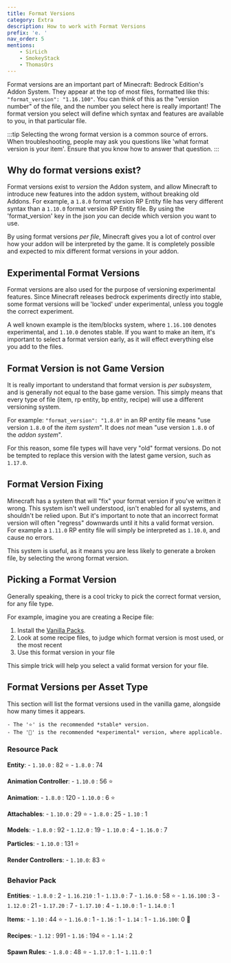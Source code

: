 ```yaml
---
title: Format Versions
category: Extra
description: How to work with Format Versions
prefix: 'e. '
nav_order: 5
mentions:
    - SirLich
    - SmokeyStack
    - ThomasOrs
---
```


Format versions are an important part of Minecraft: Bedrock Edition's Addon System. They appear at the top of most files, formatted like this: `"format_version": "1.16.100"`. You can think of this as the "version number" of the file, and the number you select here is really important! The format version you select will define which syntax and features are available to you, in that particular file.

:::tip
Selecting the wrong format version is a common source of errors. When troubleshooting, people may ask you questions like 'what format version is your item'. Ensure that you know how to answer that question.
:::

## Why do format versions exist?

Format versions exist to *version* the Addon system, and allow Minecraft to introduce new features into the addon system, without breaking old Addons. For example, a `1.8.0` format version RP Entity file has very different syntax than a `1.10.0` format version RP Entity file. By using the 'format_version' key in the json *you* can decide which version you want to use.

By using format versions *per file*, Minecraft gives you a lot of control over how your addon will be interpreted by the game. It is completely possible and expected to mix different format versions in your addon.

## Experimental Format Versions

Format versions are also used for the purpose of versioning experimental features. Since Minecraft releases bedrock experiments directly into stable, some format versions will be 'locked' under experimental, unless you toggle the correct experiment.

A well known example is the item/blocks system, where `1.16.100` denotes experimental, and `1.10.0` denotes stable. If you want to make an item, it's important to select a format version early, as it will effect everything else you add to the files.

## Format Version is not Game Version

It is really important to understand that format version is *per subsystem*, and is generally not equal to the base game version. This simply means that every type of file (item, rp entity, bp entity, recipe) will use a different versioning system.

For example: `"format_version": "1.8.0"` in an RP entity file means "use version `1.8.0` of the *item system*". It does *not* mean "use version `1.8.0` of the *addon system*".

For this reason, some file types will have very "old" format versions. Do not be tempted to replace this version with the latest game version, such as `1.17.0`.

## Format Version Fixing

Minecraft has a system that will "fix" your format version if you've written it wrong. This system isn't well understood, isn't enabled for all systems, and shouldn't be relied upon. But it's important to note that an incorrect format version will often "regress" downwards until it hits a valid format version. For example a `1.11.0` RP entity file will simply be interpreted as `1.10.0`, and cause no errors.

This system is useful, as it means you are less likely to generate a broken file, by selecting the wrong format version.

## Picking a Format Version

Generally speaking, there is a cool tricky to pick the correct format version, for any file type.

For example, imagine you are creating a Recipe file:

 1) Install the [Vanilla Packs](/guide/download-packs).
 2) Look at some recipe files, to judge which format version is most used, or the most recent
 3) Use this format version in your file

This simple trick will help you select a valid format version for your file.

## Format Versions per Asset Type

This section will list the format versions used in the vanilla game, alongside how many times it appears.

    - The '⭐' is the recommended *stable* version.
    - The '🚀' is the recommended *experimental* version, where applicable.

### Resource Pack

**Entity**:
    - `1.10.0` : 82 ⭐
    - `1.8.0` : 74

**Animation Controller**:
    - `1.10.0` : 56 ⭐

**Animation**:
    - `1.8.0` : 120
    - `1.10.0` : 6 ⭐

**Attachables**:
    - `1.10.0` : 29 ⭐
    - `1.8.0` : 25
    - `1.10` : 1

**Models**:
    - `1.8.0` : 92
    - `1.12.0` : 19
    - `1.10.0` : 4
    - `1.16.0` : 7

**Particles**:
    - `1.10.0` : 131 ⭐

**Render Controllers**:
    - `1.10.0`: 83 ⭐

### Behavior Pack

**Entities**:
    - `1.8.0` : 2
    - `1.16.210` : 1
    - `1.13.0` : 7
    - `1.16.0` : 58 ⭐
    - `1.16.100` : 3
    - `1.12.0` : 21
    - `1.17.20` : 7
    - `1.17.10` : 4
    - `1.10.0` : 1
    - `1.14.0` : 1

**Items**:
    - `1.10` : 44 ⭐
    - `1.16.0` : 1
    - `1.16` : 1
    - `1.14` : 1
    - `1.16.100`: 0 🚀

**Recipes**:
    - `1.12` : 991
    - `1.16` : 194 ⭐
    - `1.14` : 2

**Spawn Rules**:
    - `1.8.0` : 48 ⭐
    - `1.17.0` : 1
    - `1.11.0` : 1
